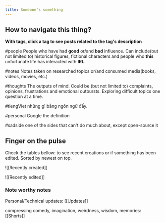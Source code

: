 ```yaml
---
title: Someone's something
---
```

## How to navigate this thing?

**With tags, click a tag to see posts related to the tag's description**

#people
People who have had **good** or/and **bad** influence. Can include(but not limited to) historical figures, fictional characters and people who **this** unfortunate life has interacted with **IRL**.

#notes
Notes taken on researched topics or/and consumed media(books, videos, movies, etc.)

#thoughts
The outputs of mind. Could be (but not limited to) complaints, opinions, frustrations and emotional outbursts. Exploring difficult topics one question at a time.

#tiengViet
những gì bằng ngôn ngữ đấy.

#personal
Google the definition

#sadside
one of the sides that can't do much about, except open-source it
## Finger on the pulse

Check the tables bellow: to see recent creations or if something has been edited. Sorted by newest on top.

![[Recently created]]

![[Recently edited]]

### Note worthy notes
Personal/Technical updates:
[[Updates]]

compressing comedy, imagination, weirdness, wisdom, memories:
[[Shorts]]

